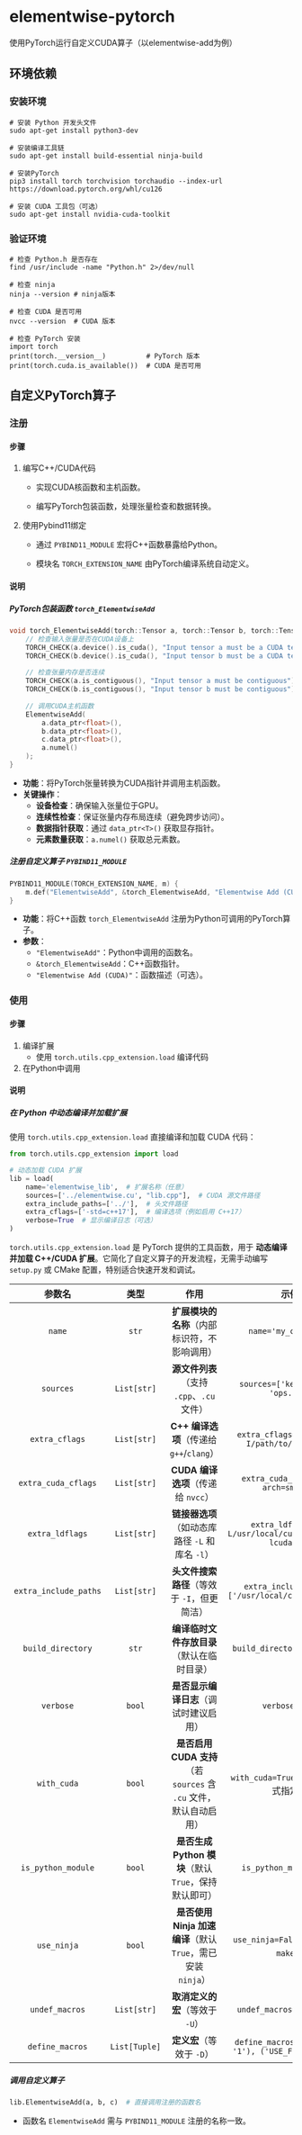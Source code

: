 # elementwise-pytorch

使用PyTorch运行自定义CUDA算子（以elementwise-add为例）





## 环境依赖

### 安装环境

```
# 安装 Python 开发头文件
sudo apt-get install python3-dev

# 安装编译工具链
sudo apt-get install build-essential ninja-build

# 安装PyTorch
pip3 install torch torchvision torchaudio --index-url https://download.pytorch.org/whl/cu126

# 安装 CUDA 工具包（可选）
sudo apt-get install nvidia-cuda-toolkit
```



### 验证环境

```
# 检查 Python.h 是否存在
find /usr/include -name "Python.h" 2>/dev/null

# 检查 ninja
ninja --version # ninja版本

# 检查 CUDA 是否可用
nvcc --version  # CUDA 版本

# 检查 PyTorch 安装
import torch
print(torch.__version__)          # PyTorch 版本
print(torch.cuda.is_available())  # CUDA 是否可用
```





## 自定义PyTorch算子

### 注册

#### 步骤

1. 编写C++/CUDA代码

   - 实现CUDA核函数和主机函数。

   - 编写PyTorch包装函数，处理张量检查和数据转换。

2. 使用Pybind11绑定

   - 通过 `PYBIND11_MODULE` 宏将C++函数暴露给Python。

   - 模块名 `TORCH_EXTENSION_NAME` 由PyTorch编译系统自动定义。



#### 说明

##### PyTorch包装函数 `torch_ElementwiseAdd`

```cpp
void torch_ElementwiseAdd(torch::Tensor a, torch::Tensor b, torch::Tensor c) {
    // 检查输入张量是否在CUDA设备上
    TORCH_CHECK(a.device().is_cuda(), "Input tensor a must be a CUDA tensor");
    TORCH_CHECK(b.device().is_cuda(), "Input tensor b must be a CUDA tensor");
    
    // 检查张量内存是否连续
    TORCH_CHECK(a.is_contiguous(), "Input tensor a must be contiguous");
    TORCH_CHECK(b.is_contiguous(), "Input tensor b must be contiguous");
    
    // 调用CUDA主机函数
    ElementwiseAdd(
        a.data_ptr<float>(), 
        b.data_ptr<float>(), 
        c.data_ptr<float>(), 
        a.numel()
    );
}
```

- **功能**：将PyTorch张量转换为CUDA指针并调用主机函数。
- **关键操作**：
  - **设备检查**：确保输入张量位于GPU。
  - **连续性检查**：保证张量内存布局连续（避免跨步访问）。
  - **数据指针获取**：通过 `data_ptr<T>()` 获取显存指针。
  - **元素数量获取**：`a.numel()` 获取总元素数。



##### 注册自定义算子 `PYBIND11_MODULE`

```cpp
PYBIND11_MODULE(TORCH_EXTENSION_NAME, m) {
    m.def("ElementwiseAdd", &torch_ElementwiseAdd, "Elementwise Add (CUDA)");
}
```

- **功能**：将C++函数 `torch_ElementwiseAdd` 注册为Python可调用的PyTorch算子。
- **参数**：
  - `"ElementwiseAdd"`：Python中调用的函数名。
  - `&torch_ElementwiseAdd`：C++函数指针。
  - `"Elementwise Add (CUDA)"`：函数描述（可选）。





### 使用

#### 步骤

1. 编译扩展
   * 使用 `torch.utils.cpp_extension.load` 编译代码
2. 在Python中调用



#### 说明

##### 在 Python 中动态编译并加载扩展

使用 `torch.utils.cpp_extension.load` 直接编译和加载 CUDA 代码：

```python
from torch.utils.cpp_extension import load

# 动态加载 CUDA 扩展
lib = load(
    name='elementwise_lib',  # 扩展名称（任意）
    sources=['../elementwise.cu', "lib.cpp"],  # CUDA 源文件路径
    extra_include_paths=['../'],  # 头文件路径
    extra_cflags=['-std=c++17'],  # 编译选项（例如启用 C++17）
    verbose=True  # 显示编译日志（可选）
)
```



`torch.utils.cpp_extension.load` 是 PyTorch 提供的工具函数，用于 **动态编译并加载 C++/CUDA 扩展**。它简化了自定义算子的开发流程，无需手动编写 `setup.py` 或 CMake 配置，特别适合快速开发和调试。

|        参数名         |     类型      |                             作用                             |                          示例                           |
| :-------------------: | :-----------: | :----------------------------------------------------------: | :-----------------------------------------------------: |
|        `name`         |     `str`     |         **扩展模块的名称**（内部标识符，不影响调用）         |                  `name='my_cuda_lib'`                   |
|       `sources`       |  `List[str]`  |          **源文件列表**（支持 `.cpp`、`.cu` 文件）           |           `sources=['kernel.cpp', 'ops.cu']`            |
|    `extra_cflags`     |  `List[str]`  |           **C++ 编译选项**（传递给 `g++`/`clang`）           |      `extra_cflags=['-O3', '-I/path/to/include']`       |
|  `extra_cuda_cflags`  |  `List[str]`  |              **CUDA 编译选项**（传递给 `nvcc`）              |           `extra_cuda_cflags=['-arch=sm_80']`           |
|    `extra_ldflags`    |  `List[str]`  |       **链接器选项**（如动态库路径 `-L` 和库名 `-l`）        | `extra_ldflags=['-L/usr/local/cuda/lib64', '-lcudart']` |
| `extra_include_paths` |  `List[str]`  |         **头文件搜索路径**（等效于 `-I`，但更简洁）          |    `extra_include_paths=['/usr/local/cuda/include']`    |
|   `build_directory`   |     `str`     |          **编译临时文件存放目录**（默认在临时目录）          |               `build_directory='./build'`               |
|       `verbose`       |    `bool`     |            **是否显示编译日志**（调试时建议启用）            |                     `verbose=True`                      |
|      `with_cuda`      |    `bool`     | **是否启用 CUDA 支持**（若 `sources` 含 `.cu` 文件，默认自动启用） |          `with_cuda=True`（通常无需显式指定）           |
|  `is_python_module`   |    `bool`     |    **是否生成 Python 模块**（默认 `True`，保持默认即可）     |                 `is_python_module=True`                 |
|      `use_ninja`      |    `bool`     | **是否使用 Ninja 加速编译**（默认 `True`，需已安装 `ninja`） |          `use_ninja=False`（强制使用 `make`）           |
|    `undef_macros`     |  `List[str]`  |               **取消定义的宏**（等效于 `-U`）                |                `undef_macros=['NDEBUG']`                |
|    `define_macros`    | `List[Tuple]` |                  **定义宏**（等效于 `-D`）                   |  `define_macros=[('DEBUG', '1'), ('USE_FP16', None)]`   |



##### 调用自定义算子

```python
lib.ElementwiseAdd(a, b, c)  # 直接调用注册的函数名
```

- 函数名 `ElementwiseAdd` 需与 `PYBIND11_MODULE` 注册的名称一致。